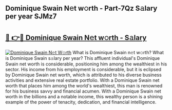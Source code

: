 ## Dominique Swain N𝚎t w𝚘rth - Part-7Qz S𝚊lary per year SJMz7

# <h2><a href="http://gc4579.nevu.top/?p=Dominique+Swain">🔗 👉🔴 Dominique Swain N𝚎t w𝚘rth - S𝚊lary</a></h2>

[![Dominique Swain N𝚎t W𝚘rth](https://i.imgur.com/Oavwk0R.jpeg)](http://gc4579.nevu.top/?p=Dominique+Swain)
What is Dominique Swain n𝚎t w𝚘rth? What is Dominique Swain s𝚊lary per year?
This affluent individual's Dominique Swain net worth is considerable, positioning him among the wealthiest in his sector. His income from his employment is considerable, but it is eclipsed by Dominique Swain net worth, which is attributed to his diverse business activities and extensive real estate portfolio. With a Dominique Swain net worth that places him among the world's wealthiest, this man is renowned for his business savvy and financial acumen. With a Dominique Swain net worth in the billions and a notable income, this wealthy person is a shining example of the power of tenacity, dedication, and financial intelligence.
